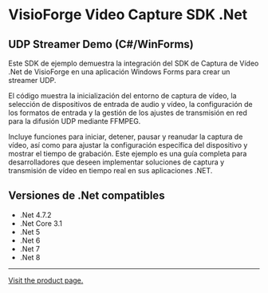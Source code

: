 ﻿# VisioForge Video Capture SDK .Net

## UDP Streamer Demo (C#/WinForms)

Este SDK de ejemplo demuestra la integración del SDK de Captura de Vídeo .Net de VisioForge en una aplicación Windows Forms para crear un streamer UDP.

El código muestra la inicialización del entorno de captura de vídeo, la selección de dispositivos de entrada de audio y vídeo, la configuración de los formatos de entrada y la gestión de los ajustes de transmisión en red para la difusión UDP mediante FFMPEG.

Incluye funciones para iniciar, detener, pausar y reanudar la captura de vídeo, así como para ajustar la configuración específica del dispositivo y mostrar el tiempo de grabación. Este ejemplo es una guía completa para desarrolladores que deseen implementar soluciones de captura y transmisión de vídeo en tiempo real en sus aplicaciones .NET.

## Versiones de .Net compatibles

* .Net 4.7.2
* .Net Core 3.1
* .Net 5
* .Net 6
* .Net 7
* .Net 8

---

[Visit the product page.](https://www.visioforge.com/video-capture-sdk-net)
